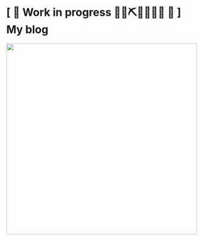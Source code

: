 # \[ 🚧 Work in progress 👷‍♀️⛏👷🔧️👷🔧 🚧 \] My blog

<img src="https://user-images.githubusercontent.com/11713395/78616876-c5176780-789f-11ea-9b43-428c679d7f33.png" width=500/>
